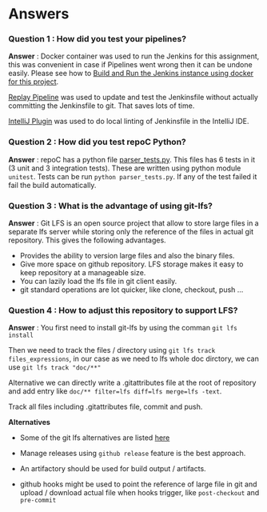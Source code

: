 # Answers
### Question 1 : How did you test your pipelines?

**Answer** : Docker container was used to run the Jenkins for this assignment, this was convenient in case if Pipelines went wrong then it can be undone easily. Please see how to [Build and Run the Jenkins instance using docker for this project](https://github.com/nouman-hunza/pipelines/blob/main/README.md#build-and-run-jenkins).

[Replay Pipeline](https://www.cloudbees.com/blog/replay-pipeline) was used to update and test the Jenkinsfile without actually committing the Jenkinsfile to git. That saves lots of time.

[IntelliJ Plugin](https://plugins.jetbrains.com/plugin/15699-jenkins-pipeline-linter) was used to do local linting of Jenkinsfile in the IntelliJ IDE.

### Question 2 : How did you test repoC Python?

**Answer** : repoC has a python file [parser_tests.py](https://github.com/nouman-hunza/repoC/blob/main/parser_tests.py). This files has 6 tests in it (3 unit and 3 integration tests). These are written using python module ```unitest```. Tests can be run ```python parser_tests.py```. If any of the test failed it fail the build automatically.

### Question 3 : What is the advantage of using git-lfs?

**Answer** : Git LFS is an open source project that allow to store large files in a separate lfs server while storing only the reference of the files in actual git repository. This gives the following advantages.

*  Provides the ability to version large files and also the binary files.
*  Give more space on github repository. LFS storage makes it easy to keep repository at a manageable size.
*  You can lazily load the lfs file in git client easily.
*  git standard operations are lot quicker, like clone, checkout, push ...

### Question 4 : How to adjust this repository to support LFS?

**Answer** : You first need to install git-lfs by using the comman ```git lfs install```

Then we need to track the files / directory using ```git lfs track files_expressions```, in our case as we need to lfs whole doc dirctory, we can use `git lfs track "doc/**"`

Alternative we can directly write a .gitattributes file at the root of repository and add entry like ```doc/** filter=lfs diff=lfs merge=lfs -text```.

Track all files including .gitattributes file, commit and push.

**Alternatives**

  * Some of the git lfs alternatives are listed [here](https://stackshare.io/git-lfs/alternatives#:~:text=pre%2Dcommit%2C%20Git%20Flow%2C,and%20competitors%20to%20Git%20LFS.)

  * Manage releases using ```github release``` feature is the best approach.
  
  * An artifactory should be used for build output / artifacts.

  * github hooks might be used to point the reference of large file in git and upload / download actual file when hooks trigger, like ```post-checkout``` and ```pre-commit```

